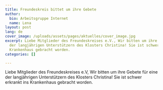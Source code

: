 ```yaml
---
title: Freundeskreis bittet um ihre Gebete
author:
  bio: Arbeitsgruppe Internet
  name: Lena
layout: post
lang: de
cover_image: /uploads/assets/pages/aktuelles/cover_image.jpg
excerpt: Liebe Mitglieder des Freundeskreises e.V., Wir bitten um ihre Gebete für eine
  der langjährigen Unterstützern des Klosters Christina! Sie ist schwer erkrankt ins
  Krankenhaus gebracht worden.
categories: []

---
```

Liebe Mitglieder des Freundeskreises e.V, Wir bitten um ihre Gebete für  eine der langjährigen Unterstützern des Klosters Christina! Sie ist  schwer erkrankt ins Krankenhaus gebracht worden.
